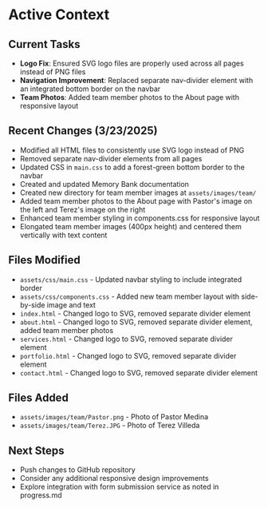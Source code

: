 # Active Context

## Current Tasks
- **Logo Fix**: Ensured SVG logo files are properly used across all pages instead of PNG files
- **Navigation Improvement**: Replaced separate nav-divider element with an integrated bottom border on the navbar
- **Team Photos**: Added team member photos to the About page with responsive layout

## Recent Changes (3/23/2025)
- Modified all HTML files to consistently use SVG logo instead of PNG
- Removed separate nav-divider elements from all pages
- Updated CSS in `main.css` to add a forest-green bottom border to the navbar
- Created and updated Memory Bank documentation
- Created new directory for team member images at `assets/images/team/`
- Added team member photos to the About page with Pastor's image on the left and Terez's image on the right
- Enhanced team member styling in components.css for responsive layout
- Elongated team member images (400px height) and centered them vertically with text content

## Files Modified
- `assets/css/main.css` - Updated navbar styling to include integrated border
- `assets/css/components.css` - Added new team member layout with side-by-side image and text
- `index.html` - Changed logo to SVG, removed separate divider element
- `about.html` - Changed logo to SVG, removed separate divider element, added team member photos
- `services.html` - Changed logo to SVG, removed separate divider element
- `portfolio.html` - Changed logo to SVG, removed separate divider element
- `contact.html` - Changed logo to SVG, removed separate divider element

## Files Added
- `assets/images/team/Pastor.png` - Photo of Pastor Medina
- `assets/images/team/Terez.JPG` - Photo of Terez Villeda

## Next Steps
- Push changes to GitHub repository
- Consider any additional responsive design improvements
- Explore integration with form submission service as noted in progress.md
